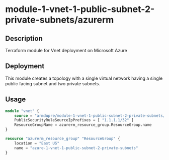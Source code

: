 # module-1-vnet-1-public-subnet-2-private-subnets/azurerm

## Description
Terraform module for Vnet deployment on Microsoft Azure

## Deployment
This module creates a topology with a single virtual network having a single public facing subnet and two private subnets.

## Usage
```tf
module "vnet" {
    source = "armdupre/module-1-vnet-1-public-subnet-2-private-subnets/azurerm"
    PublicSecurityRuleSourceIpPrefixes = [ "1.1.1.1/32" ]
    ResourceGroupName = azurerm_resource_group.ResourceGroup.name
}

resource "azurerm_resource_group" "ResourceGroup" {
    location = "East US"
    name = "azure-1-vnet-1-public-subnet-2-private-subnets"
}
```
